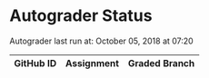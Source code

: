 # Autograder Status
Autograder last run at: October 05, 2018 at 07:20

| GitHub ID | Assignment | Graded Branch |
|-----------|------------|---------------|
